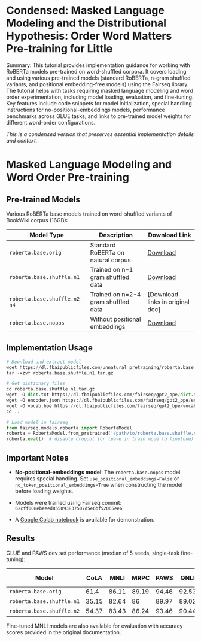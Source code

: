 # Condensed: Masked Language Modeling and the Distributional Hypothesis: Order Word Matters Pre-training for Little

Summary: This tutorial provides implementation guidance for working with RoBERTa models pre-trained on word-shuffled corpora. It covers loading and using various pre-trained models (standard RoBERTa, n-gram shuffled variants, and positional embedding-free models) using the Fairseq library. The tutorial helps with tasks requiring masked language modeling and word order experimentation, including model loading, evaluation, and fine-tuning. Key features include code snippets for model initialization, special handling instructions for no-positional-embeddings models, performance benchmarks across GLUE tasks, and links to pre-trained model weights for different word-order configurations.

*This is a condensed version that preserves essential implementation details and context.*

# Masked Language Modeling and Word Order Pre-training

## Pre-trained Models

Various RoBERTa base models trained on word-shuffled variants of BookWiki corpus (16GB):

| Model Type | Description | Download Link |
|------------|-------------|--------------|
| `roberta.base.orig` | Standard RoBERTa on natural corpus | [Download](https://dl.fbaipublicfiles.com/unnatural_pretraining/roberta.base.orig.tar.gz) |
| `roberta.base.shuffle.n1` | Trained on n=1 gram shuffled data | [Download](https://dl.fbaipublicfiles.com/unnatural_pretraining/roberta.base.shuffle.n1.tar.gz) |
| `roberta.base.shuffle.n2-n4` | Trained on n=2-4 gram shuffled data | [Download links in original doc] |
| `roberta.base.nopos` | Without positional embeddings | [Download](https://dl.fbaipublicfiles.com/unnatural_pretraining/roberta.base.nopos.tar.gz) |

## Implementation Usage

```python
# Download and extract model
wget https://dl.fbaipublicfiles.com/unnatural_pretraining/roberta.base.shuffle.n1.tar.gz
tar -xzvf roberta.base.shuffle.n1.tar.gz

# Get dictionary files
cd roberta.base.shuffle.n1.tar.gz
wget -O dict.txt https://dl.fbaipublicfiles.com/fairseq/gpt2_bpe/dict.txt
wget -O encoder.json https://dl.fbaipublicfiles.com/fairseq/gpt2_bpe/encoder.json
wget -O vocab.bpe https://dl.fbaipublicfiles.com/fairseq/gpt2_bpe/vocab.bpe
cd ..

# Load model in fairseq
from fairseq.models.roberta import RobertaModel
roberta = RobertaModel.from_pretrained('/path/to/roberta.base.shuffle.n1', checkpoint_file='model.pt')
roberta.eval()  # disable dropout (or leave in train mode to finetune)
```

## Important Notes

- **No-positional-embeddings model**: The `roberta.base.nopos` model requires special handling. Set `use_positional_embeddings=False` or `no_token_positional_embeddings=True` when constructing the model before loading weights.

- Models were trained using Fairseq commit: `62cff008ebeeed855093837507d5e6bf52065ee6`

- A [Google Colab notebook](https://colab.research.google.com/drive/1IJDVfNVWdvRfLjphQKBGzmob84t-OXpm) is available for demonstration.

## Results

GLUE and PAWS dev set performance (median of 5 seeds, single-task fine-tuning):

| Model | CoLA | MNLI | MRPC | PAWS | QNLI | QQP | RTE | SST-2 |
|-------|------|------|------|------|------|-----|-----|-------|
| `roberta.base.orig` | 61.4 | 86.11 | 89.19 | 94.46 | 92.53 | 91.26 | 74.64 | 93.92 |
| `roberta.base.shuffle.n1` | 35.15 | 82.64 | 86 | 89.97 | 89.02 | 91.01 | 69.02 | 90.47 |
| `roberta.base.shuffle.n2` | 54.37 | 83.43 | 86.24 | 93.46 | 90.44 | 91.36 | 70.83 | 91.79 |

Fine-tuned MNLI models are also available for evaluation with accuracy scores provided in the original documentation.